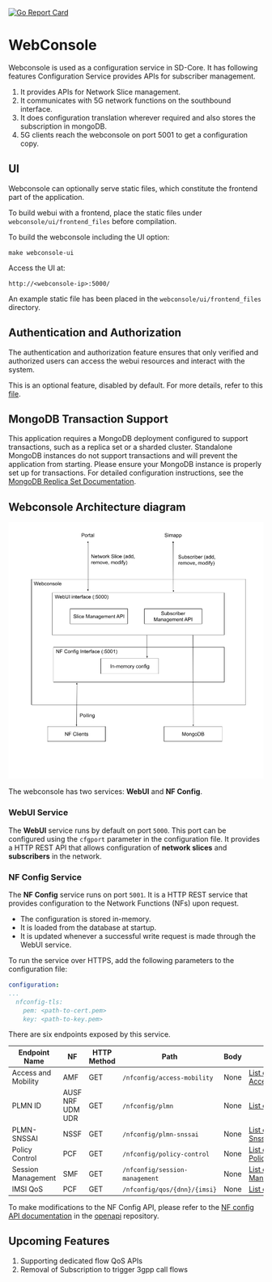 <!--
SPDX-FileCopyrightText: 2021 Open Networking Foundation <info@opennetworking.org>
Copyright 2019 free5GC.org
SPDX-FileCopyrightText: 2024 Canonical Ltd.
SPDX-License-Identifier: Apache-2.0
-->
[![Go Report Card](https://goreportcard.com/badge/github.com/omec-project/webconsole)](https://goreportcard.com/report/github.com/omec-project/webconsole)

# WebConsole

Webconsole is used as a configuration service in SD-Core. It has following
features Configuration Service provides APIs for subscriber management.

1. It provides APIs for Network Slice management.
2. It  communicates with 5G network functions on the southbound interface.
3. It does configuration translation wherever required and also stores the subscription in mongoDB.
4. 5G clients reach the webconsole on port 5001 to get a configuration copy.

## UI

Webconsole can optionally serve static files, which constitute the frontend part of the application.

To build webui with a frontend, place the static files under `webconsole/ui/frontend_files` before compilation.

To build the webconsole including the UI option:
```
make webconsole-ui
```

Access the UI at:
```
http://<webconsole-ip>:5000/
```

An example static file has been placed in the `webconsole/ui/frontend_files` directory.

## Authentication and Authorization

The authentication and authorization feature ensures that only verified and authorized users can access the webui resources and interact with the system.

This is an optional feature, disabled by default. For more details, refer to this [file](backend/auth/README.md).

##  MongoDB Transaction Support

This application requires a MongoDB deployment configured to support transactions,
such as a replica set or a sharded cluster. Standalone MongoDB instances do not
support transactions and will prevent the application from starting. Please ensure
your MongoDB instance is properly set up for transactions. For detailed configuration
instructions, see the [MongoDB Replica Set Documentation](https://www.mongodb.com/docs/kubernetes-operator/current/tutorial/deploy-replica-set/).

## Webconsole Architecture diagram

![Architecture](/docs/images/architecture.png)

The webconsole has two services: **WebUI** and **NF Config**.

### WebUI Service

The **WebUI** service runs by default on port `5000`. This port can be configured using
the `cfgport` parameter in the configuration file.
It provides a HTTP REST API that allows configuration of **network slices** and **subscribers** in the network.

### NF Config Service
The **NF Config** service runs on port `5001`. It is a HTTP REST service that provides configuration
to the Network Functions (NFs) upon request.

- The configuration is stored in-memory.
- It is loaded from the database at startup.
- It is updated whenever a successful write request is made through the WebUI service.

To run the service over HTTPS, add the following parameters to the configuration file:

```yaml
configuration:
...
  nfconfig-tls:
    pem: <path-to-cert.pem>
    key: <path-to-key.pem>
```

There are six endpoints exposed by this service.

| Endpoint Name        | NF                  | HTTP Method | Path                           | Body  | Response          |
|----------------------|---------------------|-------------|--------------------------------|-------|--------------------------|
| Access and Mobility  | AMF                 | GET         | `/nfconfig/access-mobility`    | None  | [List of AccessAndMobility](https://github.com/omec-project/openapi/blob/main/nfConfigApi/model_access_and_mobility.go) |
| PLMN ID              | AUSF NRF UDM UDR    | GET         | `/nfconfig/plmn`               | None  | [List of Plmns](https://github.com/omec-project/openapi/blob/main/nfConfigApi/model_plmn_id.go)             |
| PLMN-SNSSAI          | NSSF                | GET         | `/nfconfig/plmn-snssai`        | None  | [List of Plmn-Snssai ](https://github.com/omec-project/openapi/blob/main/nfConfigApi/model_plmn_snssai.go)         |
| Policy Control       | PCF                 | GET         | `/nfconfig/policy-control`     | None  | [List of PolicyControl](https://github.com/omec-project/openapi/blob/main/nfConfigApi/model_policy_control.go)      |
| Session Management   | SMF                 | GET         | `/nfconfig/session-management` | None  | [List of Session Management](https://github.com/omec-project/openapi/blob/main/nfConfigApi/model_session_management.go)  |
| IMSI QoS             | PCF                 | GET         | `/nfconfig/qos/{dnn}/{imsi}`   | None  | [List of ImsiQoS](https://github.com/omec-project/openapi/blob/main/nfConfigApi/model_imsi_qos.go)            |

To make modifications to the NF Config API, please refer to the
[NF config API documentation](https://github.com/omec-project/openapi/blob/main/nfConfigApi/README.md)
in the [openapi](https://github.com/omec-project/openapi) repository.

## Upcoming Features

1. Supporting dedicated flow QoS APIs
2. Removal of Subscription to trigger 3gpp call flows
